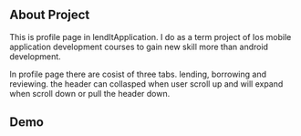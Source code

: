 ## About Project

This is profile page in lendItApplication. I do as a term project of Ios mobile application development courses to gain new skill more than android development.

In profile page there are cosist of three tabs. lending, borrowing and reviewing. the header can collasped when user scroll up and will expand when scroll down or pull the header down.

## Demo





